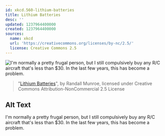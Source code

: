 ```yaml
---
id: xkcd.560-lithium-batteries
title: Lithium Batteries
desc: ''
updated: 1237964400000
created: 1237964400000
sources:
  name: xkcd
  url: 'https://creativecommons.org/licenses/by-nc/2.5/'
  license: Creative Commons 2.5
---
```

![I'm normally a pretty frugal person, but I still compulsively buy any R/C aircraft that's less than $30.  In the last few years, this has become a problem.](https://imgs.xkcd.com/comics/lithium_batteries.png)
> "[Lithium Batteries](https://xkcd.com/560/)", by Randall Munroe, licensed under Creative Commons Attribution-NonCommercial 2.5 License

## Alt Text
I'm normally a pretty frugal person, but I still compulsively buy any R/C aircraft that's less than $30.  In the last few years, this has become a problem.
